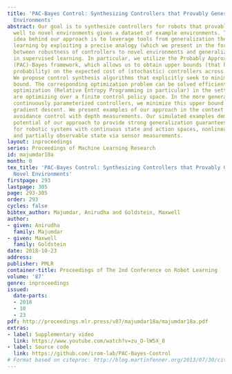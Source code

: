 ```yaml
---
title: 'PAC-Bayes Control: Synthesizing Controllers that Provably Generalize to Novel
  Environments'
abstract: Our goal is to synthesize controllers for robots that provably generalize
  well to novel environments given a dataset of example environments. The key technical
  idea behind our approach is to leverage tools from generalization theory in machine
  learning by exploiting a precise analogy (which we present in the form of a reduction)
  between robustness of controllers to novel environments and generalization of hypotheses
  in supervised learning. In particular, we utilize the Probably Approximately Correct
  (PAC)-Bayes framework, which allows us to obtain upper bounds (that hold with high
  probability) on the expected cost of (stochastic) controllers across novel environments.
  We propose control synthesis algorithms that explicitly seek to minimize this upper
  bound. The corresponding optimization problem can be solved efficiently using convex
  optimization (Relative Entropy Programming in particular) in the setting where we
  are optimizing over a finite control policy space. In the more general setting of
  continuously parameterized controllers, we minimize this upper bound using stochastic
  gradient descent. We present examples of our approach in the context of obstacle
  avoidance control with depth measurements. Our simulated examples demonstrate the
  potential of our approach to provide strong generalization guarantees on controllers
  for robotic systems with continuous state and action spaces, nonlinear dynamics,
  and partially observable state via sensor measurements.
layout: inproceedings
series: Proceedings of Machine Learning Research
id: majumdar18a
month: 0
tex_title: 'PAC-Bayes Control: Synthesizing Controllers that Provably Generalize to
  Novel Environments'
firstpage: 293
lastpage: 305
page: 293-305
order: 293
cycles: false
bibtex_author: Majumdar, Anirudha and Goldstein, Maxwell
author:
- given: Anirudha
  family: Majumdar
- given: Maxwell
  family: Goldstein
date: 2018-10-23
address: 
publisher: PMLR
container-title: Proceedings of The 2nd Conference on Robot Learning
volume: '87'
genre: inproceedings
issued:
  date-parts:
  - 2018
  - 10
  - 23
pdf: http://proceedings.mlr.press/v87/majumdar18a/majumdar18a.pdf
extras:
- label: Supplementary video
  link: https://www.youtube.com/watch?v=zu_O-lW5X_8
- label: Source code
  link: https://github.com/irom-lab/PAC-Bayes-Control
# Format based on citeproc: http://blog.martinfenner.org/2013/07/30/citeproc-yaml-for-bibliographies/
---
```

